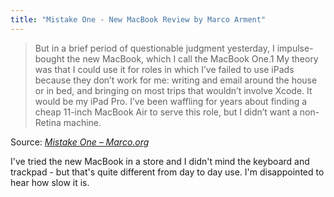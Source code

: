 ```yaml
---
title: "Mistake One - New MacBook Review by Marco Arment"
---
```

<blockquote><p>But in a brief period of questionable judgment yesterday, I impulse-bought the new MacBook, which I call the MacBook One.1 My theory was that I could use it for roles in which I’ve failed to use iPads because they don’t work for me: writing and email around the house or in bed, and bringing on most trips that wouldn’t involve Xcode. It would be my iPad Pro. I’ve been waffling for years about finding a cheap 11-inch MacBook Air to serve this role, but I didn’t want a non-Retina machine.</p></blockquote>
<p>Source: <em><a href="http://www.marco.org/2015/05/19/mistake-one">Mistake One – Marco.org</a></em></p>
<p>I've tried the new MacBook in a store and I didn't mind the keyboard and trackpad - but that's quite different from day to day use. I'm disappointed to hear how slow it is.</p>
